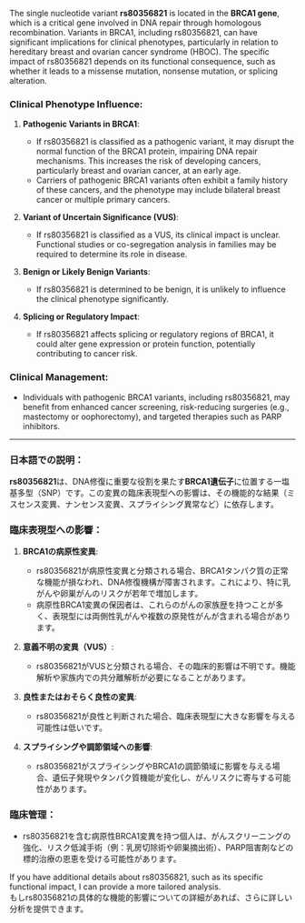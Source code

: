 The single nucleotide variant **rs80356821** is located in the **BRCA1 gene**, which is a critical gene involved in DNA repair through homologous recombination. Variants in BRCA1, including rs80356821, can have significant implications for clinical phenotypes, particularly in relation to hereditary breast and ovarian cancer syndrome (HBOC). The specific impact of rs80356821 depends on its functional consequence, such as whether it leads to a missense mutation, nonsense mutation, or splicing alteration.

### Clinical Phenotype Influence:
1. **Pathogenic Variants in BRCA1**:
   - If rs80356821 is classified as a pathogenic variant, it may disrupt the normal function of the BRCA1 protein, impairing DNA repair mechanisms. This increases the risk of developing cancers, particularly breast and ovarian cancer, at an early age.
   - Carriers of pathogenic BRCA1 variants often exhibit a family history of these cancers, and the phenotype may include bilateral breast cancer or multiple primary cancers.

2. **Variant of Uncertain Significance (VUS)**:
   - If rs80356821 is classified as a VUS, its clinical impact is unclear. Functional studies or co-segregation analysis in families may be required to determine its role in disease.

3. **Benign or Likely Benign Variants**:
   - If rs80356821 is determined to be benign, it is unlikely to influence the clinical phenotype significantly.

4. **Splicing or Regulatory Impact**:
   - If rs80356821 affects splicing or regulatory regions of BRCA1, it could alter gene expression or protein function, potentially contributing to cancer risk.

### Clinical Management:
- Individuals with pathogenic BRCA1 variants, including rs80356821, may benefit from enhanced cancer screening, risk-reducing surgeries (e.g., mastectomy or oophorectomy), and targeted therapies such as PARP inhibitors.

---

### 日本語での説明：
**rs80356821**は、DNA修復に重要な役割を果たす**BRCA1遺伝子**に位置する一塩基多型（SNP）です。この変異の臨床表現型への影響は、その機能的な結果（ミスセンス変異、ナンセンス変異、スプライシング異常など）に依存します。

### 臨床表現型への影響：
1. **BRCA1の病原性変異**:
   - rs80356821が病原性変異と分類される場合、BRCA1タンパク質の正常な機能が損なわれ、DNA修復機構が障害されます。これにより、特に乳がんや卵巣がんのリスクが若年で増加します。
   - 病原性BRCA1変異の保因者は、これらのがんの家族歴を持つことが多く、表現型には両側性乳がんや複数の原発性がんが含まれる場合があります。

2. **意義不明の変異（VUS）**:
   - rs80356821がVUSと分類される場合、その臨床的影響は不明です。機能解析や家族内での共分離解析が必要になることがあります。

3. **良性またはおそらく良性の変異**:
   - rs80356821が良性と判断された場合、臨床表現型に大きな影響を与える可能性は低いです。

4. **スプライシングや調節領域への影響**:
   - rs80356821がスプライシングやBRCA1の調節領域に影響を与える場合、遺伝子発現やタンパク質機能が変化し、がんリスクに寄与する可能性があります。

### 臨床管理：
- rs80356821を含む病原性BRCA1変異を持つ個人は、がんスクリーニングの強化、リスク低減手術（例：乳房切除術や卵巣摘出術）、PARP阻害剤などの標的治療の恩恵を受ける可能性があります。

If you have additional details about rs80356821, such as its specific functional impact, I can provide a more tailored analysis.  
もしrs80356821の具体的な機能的影響についての詳細があれば、さらに詳しい分析を提供できます。